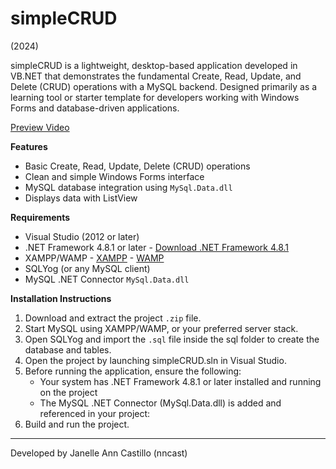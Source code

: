 # simpleCRUD
(2024)

simpleCRUD is a lightweight, desktop-based application developed in VB.NET that demonstrates the fundamental Create, Read, Update, and Delete (CRUD) operations with a MySQL backend.
Designed primarily as a learning tool or starter template for developers working with Windows Forms and database-driven applications.

[Preview Video](https://www.youtube.com/watch?v=6MIb-sQymHw)

**Features**
- Basic Create, Read, Update, Delete (CRUD) operations
- Clean and simple Windows Forms interface
- MySQL database integration using `MySql.Data.dll`
- Displays data with ListView

**Requirements**
- Visual Studio (2012 or later)
- .NET Framework 4.8.1 or later
      - [Download .NET Framework 4.8.1](https://dotnet.microsoft.com/en-us/download/dotnet-framework/net481)
- XAMPP/WAMP
      - [XAMPP](https://www.apachefriends.org/index.html)
      - [WAMP](https://www.wampserver.com/en/)
- SQLYog (or any MySQL client)
- MySQL .NET Connector `MySql.Data.dll`

**Installation Instructions**
1. Download and extract the project `.zip` file.
2. Start MySQL using XAMPP/WAMP, or your preferred server stack.
3. Open SQLYog and import the `.sql` file inside the sql folder to create the database and tables.
4. Open the project by launching simpleCRUD.sln in Visual Studio.
5. Before running the application, ensure the following:
      - Your system has .NET Framework 4.8.1 or later installed and running on the project
      - The MySQL .NET Connector (MySql.Data.dll) is added and referenced in your project:
6. Build and run the project.

---
Developed by Janelle Ann Castillo (nncast)
